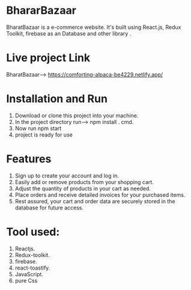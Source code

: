 # BhararBazaar
  BharatBazaar is a e-commerce website. It's built using React.js, Redux Toolkit, firebase as an Database and other library . 

# Live project Link
  BharatBazaar--> https://comforting-alpaca-be4229.netlify.app/

# Installation and Run
  1. Download or clone this project into your machine.
  2. In the project directory run--> npm install . cmd.
  3. Now run npm start
  4. project is ready for use
 

# Features
  1. Sign up to create your account and log in.
  2. Easily add or remove products from your shopping cart.
  3. Adjust the quantity of products in your cart as needed.
  4. Place orders and receive detailed invoices for your purchased items.
  5. Rest assured, your cart and order data are securely stored in the database for future access.

  
# Tool used:
  1. Reactjs.
  2. Redux-toolkit.
  3. firebase.
  4. react-toastify.
  5. JavaScript.
  4. pure Css 
